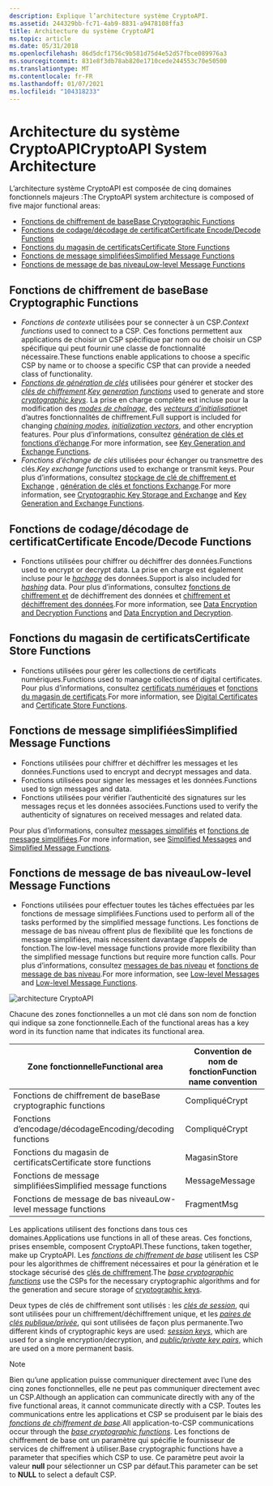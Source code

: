 ```yaml
---
description: Explique l’architecture système CryptoAPI.
ms.assetid: 244329bb-fc71-4ab9-8831-a9478108ffa3
title: Architecture du système CryptoAPI
ms.topic: article
ms.date: 05/31/2018
ms.openlocfilehash: 86d5dcf1756c9b581d75d4e52d57fbce089976a3
ms.sourcegitcommit: 831e8f3db78ab820e1710cede244553c70e50500
ms.translationtype: MT
ms.contentlocale: fr-FR
ms.lasthandoff: 01/07/2021
ms.locfileid: "104318233"
---
```

# <a name="cryptoapi-system-architecture"></a><span data-ttu-id="630a5-103">Architecture du système CryptoAPI</span><span class="sxs-lookup"><span data-stu-id="630a5-103">CryptoAPI System Architecture</span></span>

<span data-ttu-id="630a5-104">L’architecture système CryptoAPI est composée de cinq domaines fonctionnels majeurs :</span><span class="sxs-lookup"><span data-stu-id="630a5-104">The CryptoAPI system architecture is composed of five major functional areas:</span></span>

-   [<span data-ttu-id="630a5-105">Fonctions de chiffrement de base</span><span class="sxs-lookup"><span data-stu-id="630a5-105">Base Cryptographic Functions</span></span>](#base-cryptographic-functions)
-   [<span data-ttu-id="630a5-106">Fonctions de codage/décodage de certificat</span><span class="sxs-lookup"><span data-stu-id="630a5-106">Certificate Encode/Decode Functions</span></span>](#certificate-encodedecode-functions)
-   [<span data-ttu-id="630a5-107">Fonctions du magasin de certificats</span><span class="sxs-lookup"><span data-stu-id="630a5-107">Certificate Store Functions</span></span>](#certificate-store-functions)
-   [<span data-ttu-id="630a5-108">Fonctions de message simplifiées</span><span class="sxs-lookup"><span data-stu-id="630a5-108">Simplified Message Functions</span></span>](#simplified-message-functions)
-   [<span data-ttu-id="630a5-109">Fonctions de message de bas niveau</span><span class="sxs-lookup"><span data-stu-id="630a5-109">Low-level Message Functions</span></span>](#low-level-message-functions)

## <a name="base-cryptographic-functions"></a><span data-ttu-id="630a5-110">Fonctions de chiffrement de base</span><span class="sxs-lookup"><span data-stu-id="630a5-110">Base Cryptographic Functions</span></span>

-   <span data-ttu-id="630a5-111">*Fonctions de contexte* utilisées pour se connecter à un CSP.</span><span class="sxs-lookup"><span data-stu-id="630a5-111">*Context functions* used to connect to a CSP.</span></span> <span data-ttu-id="630a5-112">Ces fonctions permettent aux applications de choisir un CSP spécifique par nom ou de choisir un CSP spécifique qui peut fournir une classe de fonctionnalité nécessaire.</span><span class="sxs-lookup"><span data-stu-id="630a5-112">These functions enable applications to choose a specific CSP by name or to choose a specific CSP that can provide a needed class of functionality.</span></span>
-   <span data-ttu-id="630a5-113">[*Fonctions de génération de clés*](../secgloss/k-gly.md) utilisées pour générer et stocker des [*clés de chiffrement*](../secgloss/c-gly.md).</span><span class="sxs-lookup"><span data-stu-id="630a5-113">[*Key generation functions*](../secgloss/k-gly.md) used to generate and store [*cryptographic keys*](../secgloss/c-gly.md).</span></span> <span data-ttu-id="630a5-114">La prise en charge complète est incluse pour la modification des [*modes de chaînage*](../secgloss/c-gly.md), des [*vecteurs d’initialisation*](../secgloss/i-gly.md)et d’autres fonctionnalités de chiffrement.</span><span class="sxs-lookup"><span data-stu-id="630a5-114">Full support is included for changing [*chaining modes*](../secgloss/c-gly.md), [*initialization vectors*](../secgloss/i-gly.md), and other encryption features.</span></span> <span data-ttu-id="630a5-115">Pour plus d’informations, consultez [génération de clés et fonctions d’échange](cryptography-functions.md).</span><span class="sxs-lookup"><span data-stu-id="630a5-115">For more information, see [Key Generation and Exchange Functions](cryptography-functions.md).</span></span>
-   <span data-ttu-id="630a5-116">*Fonctions d’échange de clés* utilisées pour échanger ou transmettre des clés.</span><span class="sxs-lookup"><span data-stu-id="630a5-116">*Key exchange functions* used to exchange or transmit keys.</span></span> <span data-ttu-id="630a5-117">Pour plus d’informations, consultez [stockage de clé de chiffrement et Exchange](cryptographic-key-storage-and-exchange.md) , [génération de clés et fonctions Exchange](cryptography-functions.md).</span><span class="sxs-lookup"><span data-stu-id="630a5-117">For more information, see [Cryptographic Key Storage and Exchange](cryptographic-key-storage-and-exchange.md) and [Key Generation and Exchange Functions](cryptography-functions.md).</span></span>

## <a name="certificate-encodedecode-functions"></a><span data-ttu-id="630a5-118">Fonctions de codage/décodage de certificat</span><span class="sxs-lookup"><span data-stu-id="630a5-118">Certificate Encode/Decode Functions</span></span>

-   <span data-ttu-id="630a5-119">Fonctions utilisées pour chiffrer ou déchiffrer des données.</span><span class="sxs-lookup"><span data-stu-id="630a5-119">Functions used to encrypt or decrypt data.</span></span> <span data-ttu-id="630a5-120">La prise en charge est également incluse pour le [*hachage*](../secgloss/h-gly.md) des données.</span><span class="sxs-lookup"><span data-stu-id="630a5-120">Support is also included for [*hashing*](../secgloss/h-gly.md) data.</span></span> <span data-ttu-id="630a5-121">Pour plus d’informations, consultez [fonctions de chiffrement et](cryptography-functions.md) de déchiffrement des données et [chiffrement et déchiffrement des données](data-encryption-and-decryption.md).</span><span class="sxs-lookup"><span data-stu-id="630a5-121">For more information, see [Data Encryption and Decryption Functions](cryptography-functions.md) and [Data Encryption and Decryption](data-encryption-and-decryption.md).</span></span>

## <a name="certificate-store-functions"></a><span data-ttu-id="630a5-122">Fonctions du magasin de certificats</span><span class="sxs-lookup"><span data-stu-id="630a5-122">Certificate Store Functions</span></span>

-   <span data-ttu-id="630a5-123">Fonctions utilisées pour gérer les collections de certificats numériques.</span><span class="sxs-lookup"><span data-stu-id="630a5-123">Functions used to manage collections of digital certificates.</span></span> <span data-ttu-id="630a5-124">Pour plus d’informations, consultez [certificats numériques](digital-certificates.md) et [fonctions du magasin de certificats](cryptography-functions.md).</span><span class="sxs-lookup"><span data-stu-id="630a5-124">For more information, see [Digital Certificates](digital-certificates.md) and [Certificate Store Functions](cryptography-functions.md).</span></span>

## <a name="simplified-message-functions"></a><span data-ttu-id="630a5-125">Fonctions de message simplifiées</span><span class="sxs-lookup"><span data-stu-id="630a5-125">Simplified Message Functions</span></span>

-   <span data-ttu-id="630a5-126">Fonctions utilisées pour chiffrer et déchiffrer les messages et les données.</span><span class="sxs-lookup"><span data-stu-id="630a5-126">Functions used to encrypt and decrypt messages and data.</span></span>
-   <span data-ttu-id="630a5-127">Fonctions utilisées pour signer les messages et les données.</span><span class="sxs-lookup"><span data-stu-id="630a5-127">Functions used to sign messages and data.</span></span>
-   <span data-ttu-id="630a5-128">Fonctions utilisées pour vérifier l’authenticité des signatures sur les messages reçus et les données associées.</span><span class="sxs-lookup"><span data-stu-id="630a5-128">Functions used to verify the authenticity of signatures on received messages and related data.</span></span>

<span data-ttu-id="630a5-129">Pour plus d’informations, consultez [messages simplifiés](simplified-messages.md) et [fonctions de message simplifiées](cryptography-functions.md).</span><span class="sxs-lookup"><span data-stu-id="630a5-129">For more information, see [Simplified Messages](simplified-messages.md) and [Simplified Message Functions](cryptography-functions.md).</span></span>

## <a name="low-level-message-functions"></a><span data-ttu-id="630a5-130">Fonctions de message de bas niveau</span><span class="sxs-lookup"><span data-stu-id="630a5-130">Low-level Message Functions</span></span>

-   <span data-ttu-id="630a5-131">Fonctions utilisées pour effectuer toutes les tâches effectuées par les fonctions de message simplifiées.</span><span class="sxs-lookup"><span data-stu-id="630a5-131">Functions used to perform all of the tasks performed by the simplified message functions.</span></span> <span data-ttu-id="630a5-132">Les fonctions de message de bas niveau offrent plus de flexibilité que les fonctions de message simplifiées, mais nécessitent davantage d’appels de fonction.</span><span class="sxs-lookup"><span data-stu-id="630a5-132">The low-level message functions provide more flexibility than the simplified message functions but require more function calls.</span></span> <span data-ttu-id="630a5-133">Pour plus d’informations, consultez [messages de bas niveau](low-level-messages.md) et [fonctions de message de bas niveau](cryptography-functions.md).</span><span class="sxs-lookup"><span data-stu-id="630a5-133">For more information, see [Low-level Messages](low-level-messages.md) and [Low-level Message Functions](cryptography-functions.md).</span></span>

![architecture CryptoAPI](images/cryparch.png)

<span data-ttu-id="630a5-135">Chacune des zones fonctionnelles a un mot clé dans son nom de fonction qui indique sa zone fonctionnelle.</span><span class="sxs-lookup"><span data-stu-id="630a5-135">Each of the functional areas has a key word in its function name that indicates its functional area.</span></span>



| <span data-ttu-id="630a5-136">Zone fonctionnelle</span><span class="sxs-lookup"><span data-stu-id="630a5-136">Functional area</span></span>              | <span data-ttu-id="630a5-137">Convention de nom de fonction</span><span class="sxs-lookup"><span data-stu-id="630a5-137">Function name convention</span></span> |
|------------------------------|--------------------------|
| <span data-ttu-id="630a5-138">Fonctions de chiffrement de base</span><span class="sxs-lookup"><span data-stu-id="630a5-138">Base cryptographic functions</span></span> | <span data-ttu-id="630a5-139">Compliqué</span><span class="sxs-lookup"><span data-stu-id="630a5-139">Crypt</span></span>                    |
| <span data-ttu-id="630a5-140">Fonctions d’encodage/décodage</span><span class="sxs-lookup"><span data-stu-id="630a5-140">Encoding/decoding functions</span></span>  | <span data-ttu-id="630a5-141">Compliqué</span><span class="sxs-lookup"><span data-stu-id="630a5-141">Crypt</span></span>                    |
| <span data-ttu-id="630a5-142">Fonctions du magasin de certificats</span><span class="sxs-lookup"><span data-stu-id="630a5-142">Certificate store functions</span></span>  | <span data-ttu-id="630a5-143">Magasin</span><span class="sxs-lookup"><span data-stu-id="630a5-143">Store</span></span>                    |
| <span data-ttu-id="630a5-144">Fonctions de message simplifiées</span><span class="sxs-lookup"><span data-stu-id="630a5-144">Simplified message functions</span></span> | <span data-ttu-id="630a5-145">Message</span><span class="sxs-lookup"><span data-stu-id="630a5-145">Message</span></span>                  |
| <span data-ttu-id="630a5-146">Fonctions de message de bas niveau</span><span class="sxs-lookup"><span data-stu-id="630a5-146">Low-level message functions</span></span>  | <span data-ttu-id="630a5-147">Fragment</span><span class="sxs-lookup"><span data-stu-id="630a5-147">Msg</span></span>                      |



 

<span data-ttu-id="630a5-148">Les applications utilisent des fonctions dans tous ces domaines.</span><span class="sxs-lookup"><span data-stu-id="630a5-148">Applications use functions in all of these areas.</span></span> <span data-ttu-id="630a5-149">Ces fonctions, prises ensemble, composent CryptoAPI.</span><span class="sxs-lookup"><span data-stu-id="630a5-149">These functions, taken together, make up CryptoAPI.</span></span> <span data-ttu-id="630a5-150">Les [*fonctions de chiffrement de base*](../secgloss/b-gly.md) utilisent les CSP pour les algorithmes de chiffrement nécessaires et pour la génération et le stockage sécurisé des [clés de chiffrement](cryptographic-keys.md).</span><span class="sxs-lookup"><span data-stu-id="630a5-150">The [*base cryptographic functions*](../secgloss/b-gly.md) use the CSPs for the necessary cryptographic algorithms and for the generation and secure storage of [cryptographic keys](cryptographic-keys.md).</span></span>

<span data-ttu-id="630a5-151">Deux types de clés de chiffrement sont utilisés : les [*clés de session*](../secgloss/s-gly.md), qui sont utilisées pour un chiffrement/déchiffrement unique, et les [*paires de clés publique/privée*](../secgloss/p-gly.md), qui sont utilisées de façon plus permanente.</span><span class="sxs-lookup"><span data-stu-id="630a5-151">Two different kinds of cryptographic keys are used: [*session keys*](../secgloss/s-gly.md), which are used for a single encryption/decryption, and [*public/private key pairs*](../secgloss/p-gly.md), which are used on a more permanent basis.</span></span>

> [!Note]  
> <span data-ttu-id="630a5-152">Bien qu’une application puisse communiquer directement avec l’une des cinq zones fonctionnelles, elle ne peut pas communiquer directement avec un CSP.</span><span class="sxs-lookup"><span data-stu-id="630a5-152">Although an application can communicate directly with any of the five functional areas, it cannot communicate directly with a CSP.</span></span> <span data-ttu-id="630a5-153">Toutes les communications entre les applications et CSP se produisent par le biais des [*fonctions de chiffrement de base*](../secgloss/b-gly.md).</span><span class="sxs-lookup"><span data-stu-id="630a5-153">All application-to-CSP communications occur through the [*base cryptographic functions*](../secgloss/b-gly.md).</span></span> <span data-ttu-id="630a5-154">Les fonctions de chiffrement de base ont un paramètre qui spécifie le fournisseur de services de chiffrement à utiliser.</span><span class="sxs-lookup"><span data-stu-id="630a5-154">Base cryptographic functions have a parameter that specifies which CSP to use.</span></span> <span data-ttu-id="630a5-155">Ce paramètre peut avoir la valeur **null** pour sélectionner un CSP par défaut.</span><span class="sxs-lookup"><span data-stu-id="630a5-155">This parameter can be set to **NULL** to select a default CSP.</span></span>

 

 

 
